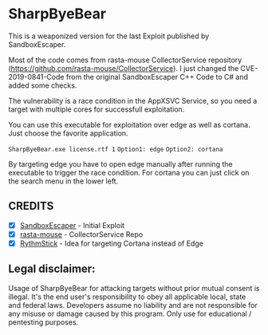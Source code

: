 # SharpByeBear

This is a weaponized version for the last Exploit published by SandboxEscaper. 

Most of the code comes from rasta-mouse CollectorService repository (https://github.com/rasta-mouse/CollectorService). I just changed the CVE-2019-0841-Code from the original SandboxEscaper C++ Code to C# and added some checks.

The vulnerability is a race condition in the AppXSVC Service, so you need a target with multiple cores for successfull exploitation.

You can use this executable for exploitation over edge as well as cortana. Just choose the favorite application.

`SharpByeBear.exe license.rtf 1`
`Option1: edge`
`Option2: cortana`

By targeting edge you have to open edge manually after running the executable to trigger the race condition.
For cortana you can just click on the search menu in the lower left.

## CREDITS

- [X] [SandboxEscaper](https://github.com/SandboxEscaper) - Initial Exploit
- [X] [rasta-mouse](https://github.com/rasta-mouse/) - CollectorService Repo
- [X] [RythmStick](https://github.com/RythmStick) - Idea for targeting Cortana instead of Edge

## Legal disclaimer:
Usage of SharpByeBear for attacking targets without prior mutual consent is illegal. It's the end user's responsibility to obey all applicable local, state and federal laws. Developers assume no liability and are not responsible for any misuse or damage caused by this program. Only use for educational / pentesting purposes.
